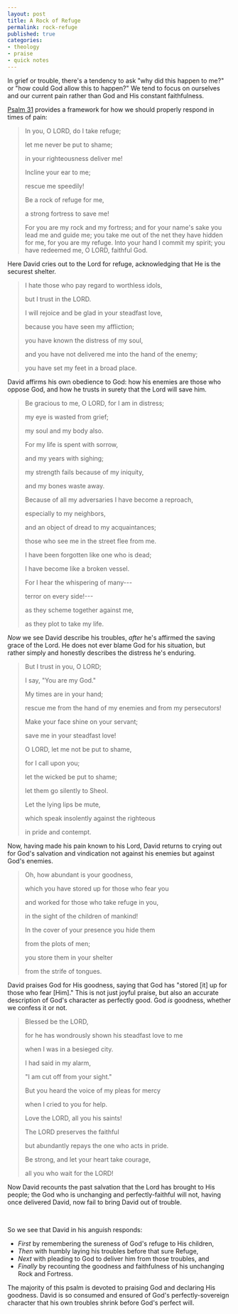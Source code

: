 ```yaml
---
layout: post
title: A Rock of Refuge
permalink: rock-refuge
published: true
categories:
- theology
- praise
- quick notes
---
```


In grief or trouble, there's a tendency to ask "why did this happen to
me?" or "how could God allow this to happen?" We tend to focus on
ourselves and our current pain rather than God and His constant
faithfulness.

[Psalm 31][1] provides a framework for how we should properly respond in
times of pain:

> In you, O LORD, do I take refuge;
> 
> let me never be put to shame;
> 
> in your righteousness deliver me!
> 
> Incline your ear to me;
> 
> rescue me speedily!
> 
> Be a rock of refuge for me,
> 
> a strong fortress to save me!
> 
> For you are my rock and my fortress;
> and for your name's sake you lead me and guide me;
> you take me out of the net they have hidden for me,
> for you are my refuge.
> Into your hand I commit my spirit;
> you have redeemed me, O LORD, faithful God.
>  

Here David cries out to the Lord for refuge, acknowledging that He is
the securest shelter.

> I hate those who pay regard to worthless idols,
> 
> but I trust in the LORD.
> 
> I will rejoice and be glad in your steadfast love,
> 
> because you have seen my affliction;
> 
> you have known the distress of my soul,
> 
> and you have not delivered me into the hand of the enemy;
> 
> you have set my feet in a broad place.

David affirms his own obedience to God: how his enemies are those who
oppose God, and how he trusts in surety that the Lord will save him.

> Be gracious to me, O LORD, for I am in distress;
> 
> my eye is wasted from grief;
> 
> my soul and my body also.
> 
> For my life is spent with sorrow,
> 
> and my years with sighing;
> 
> my strength fails because of my iniquity,
> 
> and my bones waste away.
> 
> Because of all my adversaries I have become a reproach,
> 
> especially to my neighbors,
> 
> and an object of dread to my acquaintances;
> 
> those who see me in the street flee from me.
> 
> I have been forgotten like one who is dead;
> 
> I have become like a broken vessel.
> 
> For I hear the whispering of many---
> 
> terror on every side!---
> 
> as they scheme together against me,
> 
> as they plot to take my life.

*Now* we see David describe his troubles, *after* he's affirmed the
saving grace of the Lord. He does not ever blame God for his situation,
but rather simply and honestly describes the distress he's enduring.

> But I trust in you, O LORD;
> 
> I say, "You are my God."
> 
> My times are in your hand;
> 
> rescue me from the hand of my enemies and from my persecutors!
> 
> Make your face shine on your servant;
> 
> save me in your steadfast love!
> 
> O LORD, let me not be put to shame,
> 
> for I call upon you;
> 
> let the wicked be put to shame;
> 
> let them go silently to Sheol.
> 
> Let the lying lips be mute,
> 
> which speak insolently against the righteous
> 
> in pride and contempt.

Now, having made his pain known to his Lord, David returns to crying out
for God's salvation and vindication not against his enemies but against
God's enemies.

> Oh, how abundant is your goodness,
> 
> which you have stored up for those who fear you
> 
> and worked for those who take refuge in you,
> 
> in the sight of the children of mankind!
> 
> In the cover of your presence you hide them
> 
> from the plots of men;
> 
> you store them in your shelter
> 
> from the strife of tongues.

David praises God for His goodness, saying that God has "stored [it] up
for those who fear [Him]." This is not just joyful praise, but also an
accurate description of God's character as perfectly good. God *is*
goodness, whether we confess it or not.

> Blessed be the LORD,
> 
> for he has wondrously shown his steadfast love to me
> 
> when I was in a besieged city.
> 
> I had said in my alarm,
> 
> "I am cut off from your sight."
> 
> But you heard the voice of my pleas for mercy
> 
> when I cried to you for help.
> 
> Love the LORD, all you his saints!
> 
> The LORD preserves the faithful
> 
> but abundantly repays the one who acts in pride.
> 
> Be strong, and let your heart take courage,
> 
> all you who wait for the LORD!

Now David recounts the past salvation that the Lord has brought to His
people; the God who is unchanging and perfectly-faithful will not,
having once delivered David, now fail to bring David out of trouble.

 

So we see that David in his anguish responds:

* *First* by remembering the sureness of God's refuge to His
  children,
* *Then* with humbly laying his troubles before that sure Refuge,
* *Next* with pleading to God to deliver him from those troubles, and
* *Finally* by recounting the goodness and faithfulness of his
  unchanging Rock and Fortress.

The majority of this psalm is devoted to praising God and declaring His
goodness. David is so consumed and ensured of God's perfectly-sovereign
character that his own troubles shrink before God's perfect will.



[1]: http://esv.to/Psalm31
